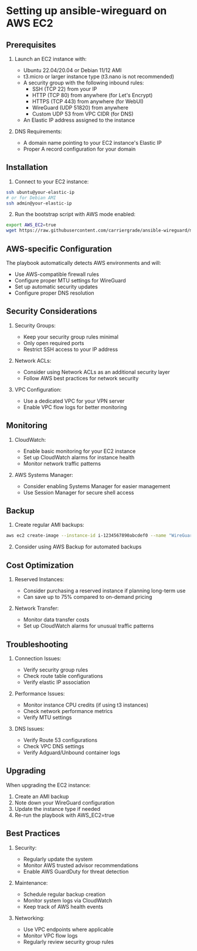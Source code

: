 # Setting up ansible-wireguard on AWS EC2

## Prerequisites

1. Launch an EC2 instance with:
   - Ubuntu 22.04/20.04 or Debian 11/12 AMI
   - t3.micro or larger instance type (t3.nano is not recommended)
   - A security group with the following inbound rules:
     - SSH (TCP 22) from your IP
     - HTTP (TCP 80) from anywhere (for Let's Encrypt)
     - HTTPS (TCP 443) from anywhere (for WebUI)
     - WireGuard (UDP 51820) from anywhere
     - Custom UDP 53 from VPC CIDR (for DNS)
   - An Elastic IP address assigned to the instance

2. DNS Requirements:
   - A domain name pointing to your EC2 instance's Elastic IP
   - Proper A record configuration for your domain

## Installation

1. Connect to your EC2 instance:
```bash
ssh ubuntu@your-elastic-ip
# or for Debian AMI
ssh admin@your-elastic-ip
```

2. Run the bootstrap script with AWS mode enabled:
```bash
export AWS_EC2=true
wget https://raw.githubusercontent.com/carriergrade/ansible-wireguard/main/bootstrap.sh -O bootstrap.sh && bash bootstrap.sh
```

## AWS-specific Configuration

The playbook automatically detects AWS environments and will:
- Use AWS-compatible firewall rules
- Configure proper MTU settings for WireGuard
- Set up automatic security updates
- Configure proper DNS resolution

## Security Considerations

1. Security Groups:
   - Keep your security group rules minimal
   - Only open required ports
   - Restrict SSH access to your IP address

2. Network ACLs:
   - Consider using Network ACLs as an additional security layer
   - Follow AWS best practices for network security

3. VPC Configuration:
   - Use a dedicated VPC for your VPN server
   - Enable VPC flow logs for better monitoring

## Monitoring

1. CloudWatch:
   - Enable basic monitoring for your EC2 instance
   - Set up CloudWatch alarms for instance health
   - Monitor network traffic patterns

2. AWS Systems Manager:
   - Consider enabling Systems Manager for easier management
   - Use Session Manager for secure shell access

## Backup

1. Create regular AMI backups:
```bash
aws ec2 create-image --instance-id i-1234567890abcdef0 --name "WireGuard-VPN-Backup-$(date +%Y%m%d)"
```

2. Consider using AWS Backup for automated backups

## Cost Optimization

1. Reserved Instances:
   - Consider purchasing a reserved instance if planning long-term use
   - Can save up to 75% compared to on-demand pricing

2. Network Transfer:
   - Monitor data transfer costs
   - Set up CloudWatch alarms for unusual traffic patterns

## Troubleshooting

1. Connection Issues:
   - Verify security group rules
   - Check route table configurations
   - Verify elastic IP association

2. Performance Issues:
   - Monitor instance CPU credits (if using t3 instances)
   - Check network performance metrics
   - Verify MTU settings

3. DNS Issues:
   - Verify Route 53 configurations
   - Check VPC DNS settings
   - Verify Adguard/Unbound container logs

## Upgrading

When upgrading the EC2 instance:
1. Create an AMI backup
2. Note down your WireGuard configuration
3. Update the instance type if needed
4. Re-run the playbook with AWS_EC2=true

## Best Practices

1. Security:
   - Regularly update the system
   - Monitor AWS trusted advisor recommendations
   - Enable AWS GuardDuty for threat detection

2. Maintenance:
   - Schedule regular backup creation
   - Monitor system logs via CloudWatch
   - Keep track of AWS health events

3. Networking:
   - Use VPC endpoints where applicable
   - Monitor VPC flow logs
   - Regularly review security group rules